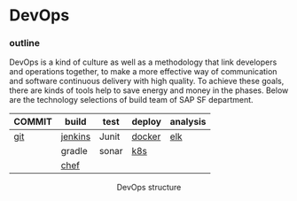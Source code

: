 # DevOps

### outline

DevOps is a kind of culture as well as a methodology that link developers and operations together, to make a more effective way of communication and software continuous delivery with high quality. To achieve these goals, there are kinds of tools help to save energy and money in the phases. Below are the technology selections of build team of SAP SF department.

| COMMIT                                                       | build                                                        | test  | deploy                                                       | analysis                                                     |
| ------------------------------------------------------------ | ------------------------------------------------------------ | ----- | ------------------------------------------------------------ | ------------------------------------------------------------ |
| [git](https://github.com/youngbetter/Notes/blob/master/devOps%20in%20SAP/Git.md) | [jenkins](https://github.com/youngbetter/Notes/blob/master/devOps%20in%20SAP/Jenkins_Docker.md) | Junit | [docker](https://github.com/youngbetter/Notes/blob/master/devOps%20in%20SAP/Docker.md) | [elk](https://github.com/youngbetter/Notes/blob/master/devOps%20in%20SAP/elk.md) |
|                                                              | gradle                                                       | sonar | [k8s](https://github.com/youngbetter/Notes/blob/master/devOps%20in%20SAP/k8s.md) |                                                              |
|                                                              | [chef](https://github.com/youngbetter/Notes/blob/master/devOps%20in%20SAP/chefInPractice.md) |       |                                                              |                                                              |

<center>DevOps structure</center>

